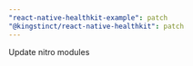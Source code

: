 ```yaml
---
"react-native-healthkit-example": patch
"@kingstinct/react-native-healthkit": patch
---
```


Update nitro modules
